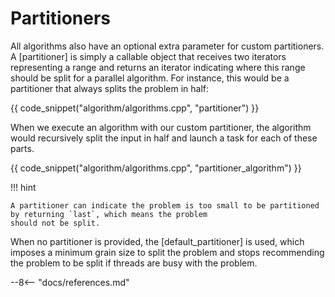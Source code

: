 # Partitioners

All algorithms also have an optional extra parameter for custom partitioners. A [partitioner] is simply a callable
object that receives two iterators representing a range and returns an iterator indicating where this range should be
split for a parallel algorithm. For instance, this would be a partitioner that always splits the problem in half:

{{ code_snippet("algorithm/algorithms.cpp", "partitioner") }}

When we execute an algorithm with our custom partitioner, the algorithm would recursively split the input in half and
launch a task for each of these parts.

{{ code_snippet("algorithm/algorithms.cpp", "partitioner_algorithm") }}

!!! hint

    A partitioner can indicate the problem is too small to be partitioned by returning `last`, which means the problem
    should not be split.

When no partitioner is provided, the [default_partitioner] is used, which imposes a minimum grain size to split the
problem and stops recommending the problem to be split if threads are busy with the problem.

--8<-- "docs/references.md"